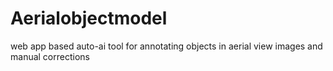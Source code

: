 # Aerialobjectmodel
web app based auto-ai tool for annotating objects in aerial view images and manual corrections
